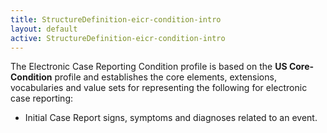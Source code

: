 ```yaml
---
title: StructureDefinition-eicr-condition-intro
layout: default
active: StructureDefinition-eicr-condition-intro
---
```


The Electronic Case Reporting Condition profile is based on the **US Core-Condition** profile and establishes the core elements, extensions, vocabularies and value sets for representing the following for electronic case reporting:

   -  Initial Case Report signs, symptoms and diagnoses related to an event.